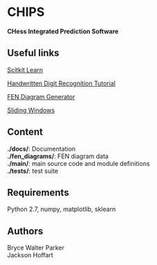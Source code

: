 # CHIPS
**CHess Integrated Prediction Software**

## Useful links
[Scitkit Learn](http://scikit-learn.org/stable/)

[Handwritten Digit Recognition Tutorial](http://scikit-learn.org/stable/auto_examples/classification/plot_digits_classification.html)

[FEN Diagram Generator](http://www.chessvideos.tv/chess-diagram-generator.php)

[Sliding Windows](https://www.coursera.org/learn/machine-learning/lecture/bQhq3/sliding-windows)

## Content

**./docs/**: Documentation </br>
**./fen_diagrams/**: FEN diagram data </br>
**./main/**: main source code and module definitions </br>
**./tests/**: test suite </br>

## Requirements

Python 2.7, numpy, matplotlib, sklearn

## Authors

Bryce Walter Parker </br>
Jackson Hoffart
